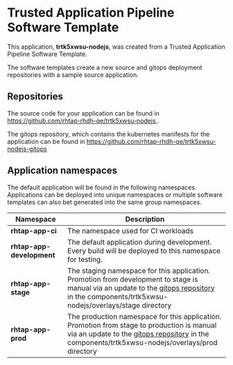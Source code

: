 # Trusted Application Pipeline Software Template

This application, **trtk5xwsu-nodejs**, was created from a Trusted Application Pipeline Software Template.

The software templates create a new source and gitops deployment repositories with a sample source application. 

## Repositories

The source code for your application can be found in [https://github.com/rhtap-rhdh-qe/trtk5xwsu-nodejs ](https://github.com/rhtap-rhdh-qe/trtk5xwsu-nodejs ).
 
The gitops repository, which contains the kubernetes manifests for the application can be found in 
[https://github.com/rhtap-rhdh-qe/trtk5xwsu-nodejs-gitops ](https://github.com/rhtap-rhdh-qe/trtk5xwsu-nodejs-gitops ) 

## Application namespaces 

The default application will be found in the following namespaces. Applications can be deployed into unique namespaces or multiple software templates can also bet generated into the same group namespaces.  

|  Namespace   |  Description   |  
| -------- | -------- |
| **rhtap-app-ci** | The namespace used for CI workloads |
| **rhtap-app-development** | The default application during development. Every build will be deployed to this namespace for testing. |
| **rhtap-app-stage** | The staging namespace for this application. Promotion from development to stage is manual via an update to the [gitops repository](https://github.com/rhtap-rhdh-qe/trtk5xwsu-nodejs-gitops ) in the components/trtk5xwsu-nodejs/overlays/stage directory |
| **rhtap-app-prod** | The production namespace for this application. Promotion from stage to production is manual via an update to the [gitops repository](https://github.com/rhtap-rhdh-qe/trtk5xwsu-nodejs-gitops ) in the components/trtk5xwsu-nodejs/overlays/prod directory |